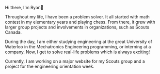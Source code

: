 Hi there, I'm Ryan👋

Throughout my life, I have been a problem solver. It all started with math contest in my elementary years and playing chess. From there, it grew with larger group projects and involvements in organizations, such as Scouts Canada.

During the day, I am either studying engineering at the great University of Waterloo in the Mechatronics Engineering programming, or interning at a company. Now, I get to solve real-life problems which is always exciting!

Currently, I am working on a major website for my Scouts group and a project for the engineering orientation week.
